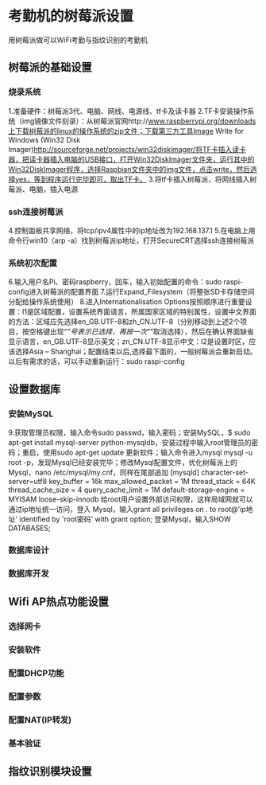 # 考勤机的树莓派设置

用树莓派做可以WiFi考勤与指纹识别的考勤机

## 树莓派的基础设置

### 烧录系统

1.准备硬件：树莓派3代、电脑、网线、电源线、tf卡及读卡器
2.TF卡安装操作系统（img镜像文件刻录）：从树莓派官网http://www.raspberrypi.org/downloads上下载树莓派的linux的操作系统的zip文件；下载第三方工具Image Write for Windows (Win32 Disk Imager)http://sourceforge.net/projects/win32diskimager/将TF卡插入读卡器，把读卡器插入电脑的USB接口，打开Win32DiskImager文件夹，运行其中的Win32DiskImager程序，选择Raspbian文件夹中的img文件，点击write，然后选择yes，等到程序运行完毕即可，取出TF卡。
3.将tf卡插入树莓派，将网线插入树莓派、电脑，插入电源

### ssh连接树莓派

4.控制面板共享网络，将tcp/ipv4属性中的ip地址改为192.168.137.1
5.在电脑上用命令行win10（arp -a）找到树莓派ip地址，打开SecureCRT选择ssh连接树莓派

### 系统初次配置

6.输入用户名Pi、密码raspberry，回车，输入初始配置的命令：sudo raspi-config进入树莓派的配置界面
7.运行Expand_Filesystem（将整张SD卡存储空间分配给操作系统使用）
8.进入Internationalisation Options按照顺序进行重要设置：I1是区域配置，设置系统界面语言，所属国家区域的特别属性，设置中文界面的方法：区域应先选择en_GB.UTF-8和zh_CN.UTF-8（分别移动到上述2个项目，按空格键出现“*”号表示已选择，再按一次“*”取消选择），然后在确认界面缺省显示语言，en_GB.UTF-8显示英文；zn_CN.UTF-8显示中文：I2是设置时区，应该选择Asia – Shanghai；配置结束以后,选择最下面的<finish >，一般树莓派会重新启动。以后有需求的话，可以手动重新运行：sudo raspi-config

## 设置数据库

### 安装MySQL
9.获取管理员权限，输入命令sudo passwd，输入密码；安装MySQL，$ sudo apt-get install mysql-server python-mysqldb，安装过程中输入root管理员的密码；重启，使用sudo apt-get update 更新软件；输入命令进入mysql mysql -u root -p，发现Mysql已经安装完毕；修改Mysql配置文件，优化树莓派上的Mysql，nano /etc/mysql/my.cnf，同样在尾部追加
[mysqld]
character-set-server=utf8
key_buffer = 16k
max_allowed_packet = 1M
thread_stack = 64K
thread_cache_size = 4
query_cache_limit = 1M
default-storage-engine = MYISAM
loose-skip-innodb
给root用户设置外部访问权限，这样局域网就可以通过ip地址统一访问，登入 Mysql，输入grant all privileges on *.* to root@'ip地址' identified by 'root密码' with grant option;
登录Mysql，输入SHOW DATABASES; 

### 数据库设计

### 数据库开发

## Wifi AP热点功能设置

### 选择网卡

### 安装软件

### 配置DHCP功能

### 配置参数

### 配置NAT(IP转发)

### 基本验证

## 指纹识别模块设置





